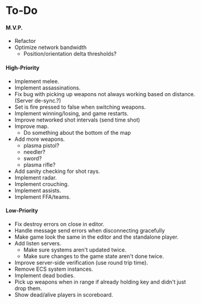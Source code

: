 # To-Do

#### M.V.P.

* Refactor
* Optimize network bandwidth
  - Position/orientation delta thresholds?

#### High-Priority

- Implement melee.
- Implement assassinations.
- Fix bug with picking up weapons not always working based on distance. (Server de-sync.?)
- Set is fire pressed to false when switching weapons.
- Implement winning/losing, and game restarts.
- Improve networked shot intervals (send time shot)
- Improve map.
  - Do something about the bottom of the map
- Add more weapons.
  - plasma pistol?
  - needler?
  - sword?
  - plasma rifle?
- Add sanity checking for shot rays.
- Implement radar.
- Implement crouching.
- Implement assists.
- Implement FFA/teams.

#### Low-Priority

- Fix destroy errors on close in editor.
- Handle message send errors when disconnecting gracefully
- Make game look the same in the editor and the standalone player.
- Add listen servers.
  - Make sure systems aren't updated twice.
  - Make sure changes to the game state aren't done twice.
- Improve server-side verification (use round trip time).
- Remove ECS system instances.
- Implement dead bodies.
- Pick up weapons when in range if already holding key and didn't just drop them.
- Show dead/alive players in scoreboard.